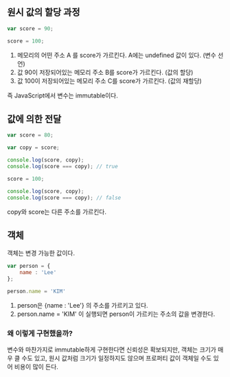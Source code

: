 ## 원시 값의 할당 과정

```jsx
var score = 90;

score = 100;
```
1. 메모리의 어떤 주소 A 를 score가 가르킨다. A에는 undefined 값이 있다. (변수 선언)
2. 값 90이 저장되어있는 메모리 주소 B를 score가 가르킨다. (값의 할당)
3. 값 100이 저장되어있는 메모리 주소 C를 score가 가르킨다. (값의 재할당)

즉 JavaScript에서 변수는 immutable이다. 

## 값에 의한 전달
```jsx
var score = 80;

var copy = score;

console.log(score, copy);
console.log(score === copy); // true

score = 100;

console.log(score, copy);
console.log(score === copy); // false
```
copy와 score는 다른 주소를 가르킨다.

## 객체
객체는 변경 가능한 값이다.
```jsx
var person = {
    name : 'Lee'
};

person.name = 'KIM'
```
1. person은 {name : 'Lee'} 의 주소를 가르키고 있다.
2. person.name = 'KIM' 이 실행되면 person이 가르키는 주소의 값을 변경한다.

### 왜 이렇게 구현했을까?
변수와 마찬가지로 immutable하게 구현한다면 신뢰성은 확보되지만, 객체는 크기가 매우 클 수도 있고, 원시 값처럼 크기가 일정하지도 않으며 프로퍼티 값이 객체일 수도 있어 비용이 많이 든다.